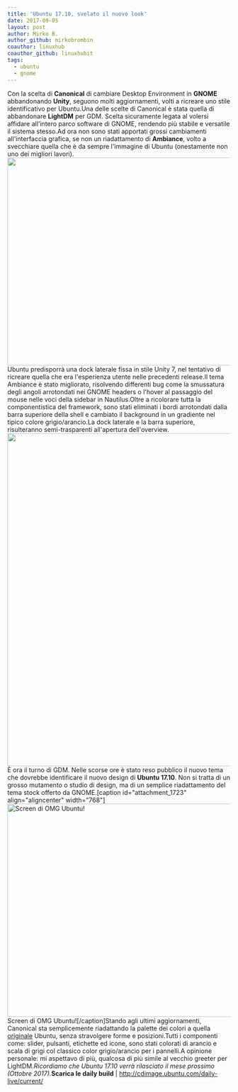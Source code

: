 ```yaml
---
title: 'Ubuntu 17.10, svelato il nuovo look'
date: 2017-09-05
layout: post
author: Mirko B.
author_github: mirkobrombin
coauthor: linuxhub
coauthor_github: linuxhubit
tags:
  - ubuntu  
  - gnome
---
```

Con la scelta di <strong>Canonical</strong> di cambiare Desktop Environment in <strong>GNOME</strong> abbandonando <strong>Unity</strong>, seguono molti aggiornamenti, volti a ricreare uno stile identificativo per Ubuntu.Una delle scelte di Canonical è stata quella di abbandonare <strong>LightDM</strong> per GDM. Scelta sicuramente legata al volersi affidare all'intero parco software di GNOME, rendendo più stabile e versatile il sistema stesso.Ad ora non sono stati apportati grossi cambiamenti all'interfaccia grafica, se non un riadattamento di <strong>Ambiance</strong>, volto a svecchiare quella che è da sempre l'immagine di Ubuntu (onestamente non uno dei migliori lavori).<img class="aligncenter size-full wp-image-1725 size-full wp-image-125" src="https://linuxhub.it/wordpress/wp-content/uploads/2017/09/ubuntu-17.10-gnome-shell-ambiance-750x469.jpg" alt="" width="750" height="469" />Ubuntu predisporrà una dock laterale fissa in stile Unity 7, nel tentativo di ricreare quella che era l'esperienza utente nelle precedenti release.Il tema Ambiance è stato migliorato, risolvendo differenti bug come la smussatura degli angoli arrotondati nei GNOME headers o l'hover al passaggio del mouse nelle voci della sidebar in Nautilus.Oltre a ricolorare tutta la componentistica del framework, sono stati eliminati i bordi arrotondati dalla barra superiore della shell e cambiato il background in un gradiente nel tipico colore grigio/arancio.La dock laterale e la barra superiore, risulteranno semi-trasparenti all'apertura dell'overview.<img class="aligncenter wp-image-1727 size-full size-full wp-image-126" src="https://linuxhub.it/wordpress/wp-content/uploads/2017/09/gnome-shell-applications-overview-ubuntu-17.10.jpg" alt="" width="1200" height="751" />È ora il turno di GDM. Nelle scorse ore è stato reso pubblico il nuovo tema che dovrebbe identificare il nuovo design di <strong>Ubuntu 17.10</strong>. Non si tratta di un grosso mutamento o studio di design, ma di un semplice riadattamento del tema stock offerto da GNOME.[caption id="attachment_1723" align="aligncenter" width="768"]<img class="wp-image-1723 size-full size-full wp-image-127" src="https://linuxhub.it/wordpress/wp-content/uploads/2017/09/ubuntu-1710-gdm-login-screen-768x481.jpg" alt="Screen di OMG Ubuntu!" width="768" height="481" /> Screen di OMG Ubuntu![/caption]Stando agli ultimi aggiornamenti, Canonical sta semplicemente riadattando la palette dei colori a quella <a href="http://design.ubuntu.com/brand/colour-palette">originale</a> Ubuntu, senza stravolgere forme e posizioni.Tutti i componenti come: slider, pulsanti, etichette ed icone, sono stati colorati di arancio e scala di grigi col classico color grigio/arancio per i pannelli.A opinione personale: mi aspettavo di più, qualcosa di più simile al vecchio greeter per LightDM.<em>Ricordiamo che Ubuntu 17.10 verrà rilasciato il mese prossimo (Ottobre 2017).</em><strong>Scarica le daily build</strong> | <a href="http://cdimage.ubuntu.com/daily-live/current/">http://cdimage.ubuntu.com/daily-live/current/</a>